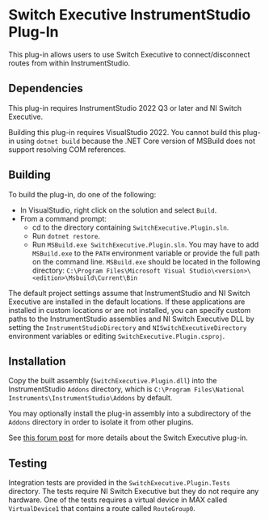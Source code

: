 # Switch Executive InstrumentStudio Plug-In

This plug-in allows users to use Switch Executive to connect/disconnect routes from within InstrumentStudio.

## Dependencies

This plug-in requires InstrumentStudio 2022 Q3 or later and NI Switch Executive.

Building this plug-in requires VisualStudio 2022. You cannot build this plug-in using `dotnet build`
because the .NET Core version of MSBuild does not support resolving COM references.

## Building

To build the plug-in, do one of the following:
- In VisualStudio, right click on the solution and select `Build`.
- From a command prompt:
  - cd to the directory containing `SwitchExecutive.Plugin.sln`.
  - Run `dotnet restore`.
  - Run `MSBuild.exe SwitchExecutive.Plugin.sln`. You may have to add `MSBuild.exe` to the `PATH`
  environment variable or provide the full path on the command line. `MSBuild.exe` should be located in the
  following directory: `C:\Program Files\Microsoft Visual Studio\<version>\<edition>\Msbuild\Current\Bin`

The default project settings assume that InstrumentStudio and NI Switch Executive are installed in the
default locations. If these applications are installed in custom locations or are not installed, you
can specify custom paths to the InstrumentStudio assemblies and NI Switch Executive DLL by setting
the `InstrumentStudioDirectory` and `NISwitchExecutiveDirectory` environment variables or editing
`SwitchExecutive.Plugin.csproj`.

## Installation

Copy the built assembly (`SwitchExecutive.Plugin.dll`) into the InstrumentStudio `Addons`
directory, which is `C:\Program Files\National Instruments\InstrumentStudio\Addons` by default.

You may optionally install the plug-in assembly into a subdirectory of the `Addons` directory
in order to isolate it from other plugins.

See [this forum post](https://forums.ni.com/t5/InstrumentStudio/SwitchExecutive-Hosted-Application/gpm-p/3998692?profile.language=en)
for more details about the Switch Executive plug-in.

## Testing

Integration tests are provided in the `SwitchExecutive.Plugin.Tests` directory. The tests
require NI Switch Executive but they do not require any hardware. One of the tests requires
a virtual device in MAX called `VirtualDevice1` that contains a route called `RouteGroup0`.